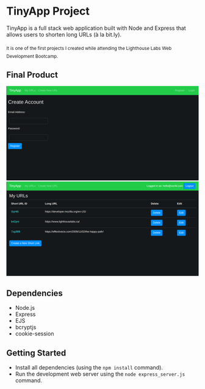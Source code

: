 # TinyApp Project

TinyApp is a full stack web application built with Node and Express that allows users to shorten long URLs (à la bit.ly). 

<sub>It is one of the first projects I created while attending the Lighthouse Labs Web Development Bootcamp.</sub>

## Final Product

!["The registration page"](https://github.com/ksakuran/tinyapp/blob/master/docs/register-page.png?raw=true)
!["The My URLs page, with a list of the users saved URLs"](https://github.com/ksakuran/tinyapp/blob/master/docs/urls-page.png?raw=true)

## Dependencies

- Node.js
- Express
- EJS
- bcryptjs
- cookie-session

## Getting Started

- Install all dependencies (using the `npm install` command).
- Run the development web server using the `node express_server.js` command.
